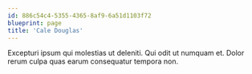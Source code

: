 ```yaml
---
id: 886c54c4-5355-4365-8af9-6a51d1103f72
blueprint: page
title: 'Cale Douglas'
---
```

Excepturi ipsum qui molestias ut deleniti. Qui odit ut numquam et. Dolor rerum culpa quas earum consequatur tempora non.